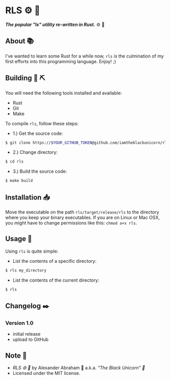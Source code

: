 # RLS :gear: :hammer:

***The popular "ls" utility re-written in Rust.*** :gear: :hammer:

## About :books:

I've wanted to learn some Rust for a while now, `rls` is the culmination of my first efforts into this programming language. Enjoy! ;)

## Building :hammer: :pick:

You will need the following tools installed and available:

- Rust
- Git
- Make

To compile `rls`, follow these steps:

- 1.) Get the source code:
```bash
$ git clone https://$YOUR_GITHUB_TOKEN@github.com/iamtheblackunicorn/rls.git
```
- 2.) Change directory:
```bash
$ cd rls
```
- 3.) Build the source code:
```bash
$ make build
```

## Installation :inbox_tray:

Move the executable on the path `rls/target/release/rls` to the directory where you keep your binary executables. If you are on Linux or Mac OSX, you might have to change permissions like this: `chmod a+x rls`.

## Usage :book:

Using `rls` is quite simple:
- List the contents of a specific directory:
```bash
$ rls my_directory
```
- List the contents of the current directory:
```bash
$ rls
```

## Changelog :black_nib:

### Version 1.0

- initial release
- upload to GitHub

## Note :scroll:

- *RLS :gear: :hammer:* by Alexander Abraham :black_heart: a.k.a. *"The Black Unicorn" :unicorn:*
- Licensed under the MIT license.
